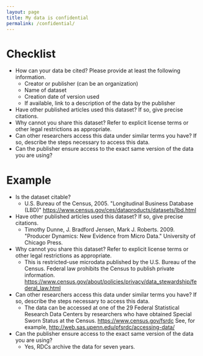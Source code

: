 ```yaml
---
layout: page
title: My data is confidential
permalink: /confidential/
---
```

# Checklist
- How can your data be cited? Please provide at least the following information.
    - Creator or publisher (can be an organization)
    - Name of dataset
    - Creation date of version used
    - If available, link to a description of the data by the publisher
- Have other published articles used this dataset? If so, give precise citations.
- Why cannot you share this dataset? Refer to explicit license terms or other legal restrictions as appropriate.
- Can other researchers access this data under similar terms you have? If so, describe the steps necessary to access this data.
- Can the publisher ensure access to the exact same version of the data you are using?

# Example
- Is the dataset citable? 
    - U.S. Bureau of the Census, 2005. "Longitudinal Business Database (LBD)" https://www.census.gov/ces/dataproducts/datasets/lbd.html
- Have other published articles used this dataset? If so, give precise citations.
    -  Timothy Dunne, J. Bradford Jensen, Mark J. Roberts. 2009. "Producer Dynamics: New Evidence from Micro Data." University of Chicago Press.
- Why cannot you share this dataset? Refer to explicit license terms or other legal restrictions as appropriate.
    - This is restricted-use microdata published by the U.S. Bureau of the Census. Federal law prohibits the Census to publish private information. https://www.census.gov/about/policies/privacy/data_stewardship/federal_law.html
- Can other researchers access this data under similar terms you have? If so, describe the steps necessary to access this data.
    - The data can be accessed at one of the 29 Federal Statistical Research Data Centers by researchers who have obtained Special Sworn Status at the Census. https://www.census.gov/fsrdc See, for example, http://web.sas.upenn.edu/pfsrdc/accessing-data/
- Can the publisher ensure access to the exact same version of the data you are using?
    - Yes, RDCs archive the data for seven years.
